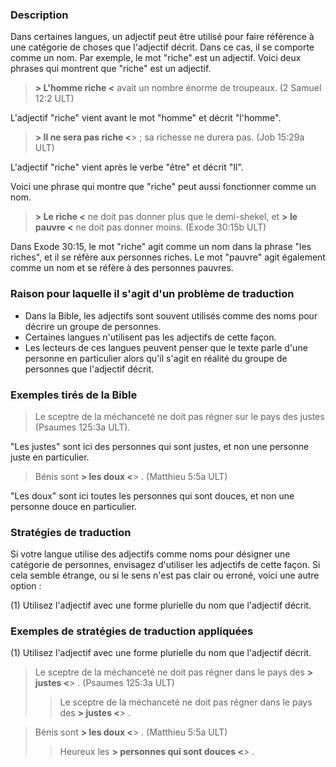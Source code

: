 ### Description

Dans certaines langues, un adjectif peut être utilisé pour faire référence à une catégorie de choses que l'adjectif décrit. Dans ce cas, il se comporte comme un nom. Par exemple, le mot "riche" est un adjectif. Voici deux phrases qui montrent que "riche" est un adjectif.

> **> L'homme riche <** avait un nombre énorme de troupeaux. (2 Samuel 12:2 ULT)

L'adjectif "riche" vient avant le mot "homme" et décrit "l'homme".

> **> Il ne sera pas riche <**> ; sa richesse ne durera pas. (Job 15:29a ULT)

L'adjectif "riche" vient après le verbe "être" et décrit "Il".

Voici une phrase qui montre que "riche" peut aussi fonctionner comme un nom.

> **> Le riche <** ne doit pas donner plus que le demi-shekel, et **> le pauvre <** ne doit pas donner moins. (Exode 30:15b ULT)

Dans Exode 30:15, le mot "riche" agit comme un nom dans la phrase "les riches", et il se réfère aux personnes riches. Le mot "pauvre" agit également comme un nom et se réfère à des personnes pauvres.

### Raison pour laquelle il s'agit d'un problème de traduction

* Dans la Bible, les adjectifs sont souvent utilisés comme des noms pour décrire un groupe de personnes.
* Certaines langues n'utilisent pas les adjectifs de cette façon.
* Les lecteurs de ces langues peuvent penser que le texte parle d'une personne en particulier alors qu'il s'agit en réalité du groupe de personnes que l'adjectif décrit.

### Exemples tirés de la Bible

> Le sceptre de la méchanceté ne doit pas régner sur le pays des justes (Psaumes 125:3a ULT).

"Les justes" sont ici des personnes qui sont justes, et non une personne juste en particulier.

> Bénis sont **> les doux <**> . (Matthieu 5:5a ULT)

"Les doux" sont ici toutes les personnes qui sont douces, et non une personne douce en particulier.

### Stratégies de traduction

Si votre langue utilise des adjectifs comme noms pour désigner une catégorie de personnes, envisagez d'utiliser les adjectifs de cette façon. Si cela semble étrange, ou si le sens n'est pas clair ou erroné, voici une autre option :

(1) Utilisez l'adjectif avec une forme plurielle du nom que l'adjectif décrit.

### Exemples de stratégies de traduction appliquées

(1) Utilisez l'adjectif avec une forme plurielle du nom que l'adjectif décrit.

> Le sceptre de la méchanceté ne doit pas régner dans le pays des **> justes <**> . (Psaumes 125:3a ULT)
> > Le sceptre de la méchanceté ne doit pas régner dans le pays des **> justes <**> .

> Bénis sont **> les doux <**> . (Matthieu 5:5a ULT)
> > Heureux les **> personnes qui sont douces <**> .

